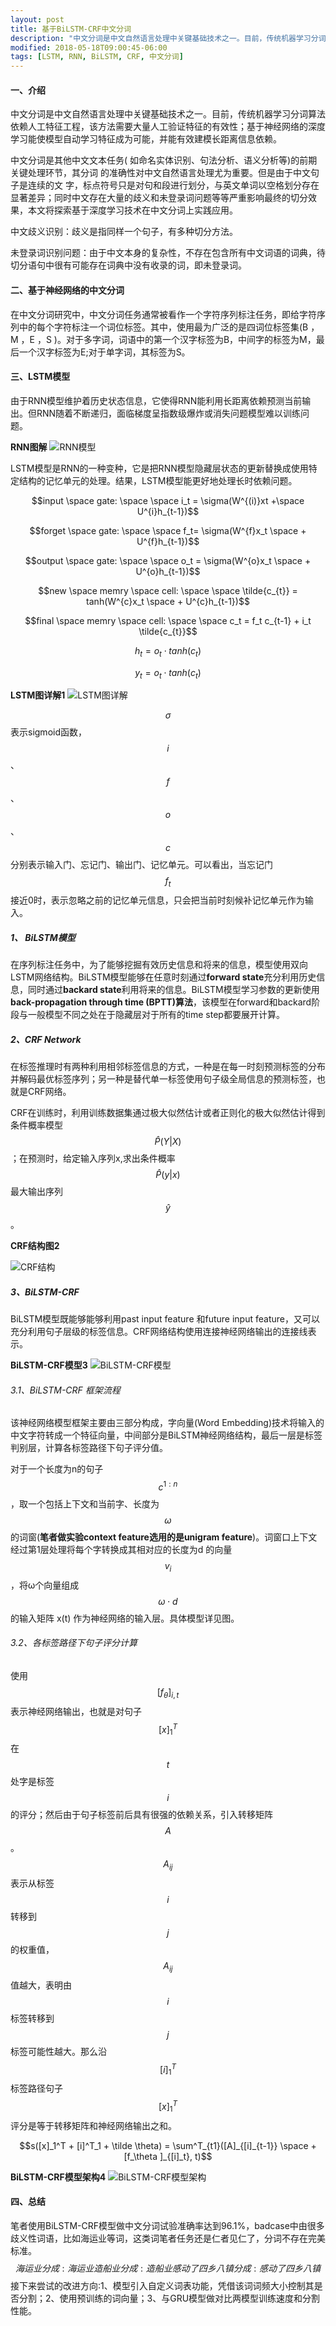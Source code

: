 ```yaml
---
layout: post
title: 基于BiLSTM-CRF中文分词
description: "中文分词是中文自然语言处理中关键基础技术之一。目前，传统机器学习分词算法依赖人工特征工程，该方法需要大量人工验证特征的有效性；而基于神经网络的深度学习能使模型自动学习特征成为可能，并能有效建模长距离信息依赖。"
modified: 2018-05-18T09:00:45-06:00
tags: [LSTM, RNN, BiLSTM, CRF, 中文分词]
---
```


#### 一、介绍

中文分词是中文自然语言处理中关键基础技术之一。目前，传统机器学习分词算法依赖人工特征工程，该方法需要大量人工验证特征的有效性；基于神经网络的深度学习能使模型自动学习特征成为可能，并能有效建模长距离信息依赖。

中文分词是其他中文文本任务( 如命名实体识别、句法分析、语义分析等)的前期关键处理环节，其分词 的准确性对中文自然语言处理尤为重要。但是由于中文句子是连续的文 字，标点符号只是对句和段进行划分，与英文单词以空格划分存在显著差异；同时中文存在大量的歧义和未登录词问题等等严重影响最终的切分效果，本文将探索基于深度学习技术在中文分词上实践应用。


中文歧义识别：歧义是指同样一个句子，有多种切分方法。

未登录词识别问题：由于中文本身的复杂性，不存在包含所有中文词语的词典，待切分语句中很有可能存在词典中没有收录的词，即未登录词。

#### 二、基于神经网络的中文分词

在中文分词研究中，中文分词任务通常被看作一个字符序列标注任务，即给字符序列中的每个字符标注一个词位标签。其中，使用最为广泛的是四词位标签集(B ，M ，E ，S )。对于多字词，词语中的第一个汉字标签为B，中间字的标签为M，最 后一个汉字标签为E;对于单字词，其标签为S。

#### 三、LSTM模型
由于RNN模型维护着历史状态信息，它使得RNN能利用长距离依赖预测当前输出。但RNN随着不断递归，面临梯度呈指数级爆炸或消失问题模型难以训练问题。


**RNN图解**
![RNN模型](http://p71cwk72x.bkt.clouddn.com/18-5-19/65738414.jpg)

LSTM模型是RNN的一种变种，它是把RNN模型隐藏层状态的更新替换成使用特定结构的记忆单元的处理。结果，LSTM模型能更好地处理长时依赖问题。



$$input \space gate: \space \space  i_t = \sigma(W^{(i)}xt +\space U^{i}h_{t-1})$$

$$forget \space gate: \space \space f_t= \sigma(W^{f}x_t \space + U^{f}h_{t-1})$$


$$output \space gate: \space \space o_t = \sigma(W^{o}x_t \space + U^{o}h_{t-1})$$


$$new \space memry  \space cell: \space \space \tilde{c_{t}} = tanh(W^{c}x_t \space + U^{c}h_{t-1})$$


$$final \space memry \space cell: \space \space c_t = f_t c_{t-1} + i_t \tilde{c_{t}}$$


$$h_t = o_t \cdot tanh(c_t)$$


$$y_t = o_t \cdot tanh(c_t)$$


**LSTM图详解1**
![LSTM图详解](http://p71cwk72x.bkt.clouddn.com/18-5-19/72824696.jpg)




$$\sigma$$ 表示sigmoid函数，$$i$$、$$f$$、$$o$$、$$c$$分别表示输入门、忘记门、输出门、记忆单元。可以看出，当忘记门$$f_t$$接近0时，表示忽略之前的记忆单元信息，只会把当前时刻候补记忆单元作为输入。

##### 1、 BiLSTM模型

在序列标注任务中，为了能够挖掘有效历史信息和将来的信息，模型使用双向LSTM网络结构。BiLSTM模型能够在任意时刻通过**forward state**充分利用历史信息，同时通过**backard state**利用将来的信息。BiLSTM模型学习参数的更新使用**back-propagation through time (BPTT)算法**，该模型在forward和backard阶段与一般模型不同之处在于隐藏层对于所有的time step都要展开计算。


##### 2、CRF Network

在标签推理时有两种利用相邻标签信息的方式，一种是在每一时刻预测标签的分布并解码最优标签序列；另一种是替代单一标签使用句子级全局信息的预测标签，也就是CRF网络。


CRF在训练时，利用训练数据集通过极大似然估计或者正则化的极大似然估计得到条件概率模型
$$\hat{P}(Y|X)$$ ；在预测时，给定输入序列x,求出条件概率
$$\hat{P}(y|x)$$最大输出序列$$\hat{y}$$。


**CRF结构图2**


![CRF结构](http://p71cwk72x.bkt.clouddn.com/18-5-19/69266087.jpg)

##### 3、BiLSTM-CRF
BiLSTM模型既能够能够利用past input feature 和future input feature，又可以充分利用句子层级的标签信息。CRF网络结构使用连接神经网络输出的连接线表示。

**BiLSTM-CRF模型3**
![BiLSTM-CRF模型](http://p71cwk72x.bkt.clouddn.com/18-5-19/85677857.jpg)

###### 3.1、BiLSTM-CRF 框架流程
该神经网络模型框架主要由三部分构成，字向量(Word Embedding)技术将输入的中文字符转成一个特征向量，中间部分是BiLSTM神经网络结构，最后一层是标签判别层，计算各标签路径下句子评分值。

对于一个长度为n的句子$$c^{1:n}$$ ，取一个包括上下文和当前字、长度为 $$\omega$$的词窗(**笔者做实验context feature选用的是unigram feature**)。词窗口上下文经过第1层处理将每个字转换成其相对应的长度为d 的向量$$v_i$$，将ω个向量组成$$\omega \cdot d$$ 的输入矩阵 x(t) 作为神经网络的输入层。具体模型详见图。

###### 3.2、各标签路径下句子评分计算

使用$$[f_\theta ]_{i,t}$$表示神经网络输出，也就是对句子$$[x]^T_1$$在$$t$$处字是标签$$i$$的评分；然后由于句子标签前后具有很强的依赖关系，引入转移矩阵$$A$$。$$A_{ij}$$表示从标签$$i$$转移到$$j$$的权重值，
$$A_{ij}$$值越大，表明由$$i$$标签转移到$$j$$标签可能性越大。那么沿$$[i]^T_1$$标签路径句子$$[x]^T_1$$评分是等于转移矩阵和神经网络输出之和。

$$s([x]_1^T + [i]^T_1 + \tilde \theta) = \sum^T_{t1}([A]_{[i]_{t-1}} \space + [f_\theta ]_{[i]_t}, t)$$

**BiLSTM-CRF模型架构4**
![BiLSTM-CRF模型架构](http://p71cwk72x.bkt.clouddn.com/18-5-19/22249423.jpg)

#### 四、总结

笔者使用BiLSTM-CRF模型做中文分词试验准确率达到96.1%，badcase中由很多歧义性词语，比如海运业等词，这类词笔者任务还是仁者见仁了，分词不存在完美标准。
$$
海运业分成:  海运   业
造船业分成:  造船  业
感动了四乡八镇分成:  感动  了  四  乡  八   镇
$$
接下来尝试的改进方向:1、模型引入自定义词表功能，凭借该词词频大小控制其是否分割；2、使用预训练的词向量；3、与GRU模型做对比两模型训练速度和分割性能。
